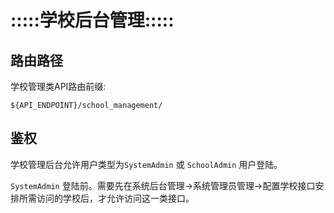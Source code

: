 # :::::学校后台管理:::::

## 路由路径

学校管理类API路由前缀:
```
${API_ENDPOINT}/school_management/
```

## 鉴权

学校管理后台允许用户类型为```SystemAdmin``` 或 ```SchoolAdmin``` 用户登陆。

```SystemAdmin``` 登陆前。需要先在系统后台管理->系统管理员管理->配置学校接口安排所需访问的学校后，才允许访问这一类接口。
